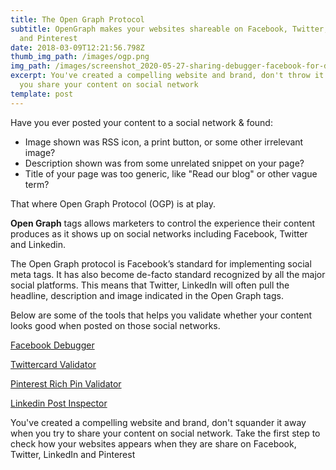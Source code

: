 ```yaml
---
title: The Open Graph Protocol
subtitle: OpenGraph makes your websites shareable on Facebook, Twitter, LinkedIn
  and Pinterest
date: 2018-03-09T12:21:56.798Z
thumb_img_path: /images/ogp.png
img_path: /images/screenshot_2020-05-27-sharing-debugger-facebook-for-developers.png
excerpt: You've created a compelling website and brand, don't throw it away when
  you share your content on social network
template: post
---
```

Have you ever posted your content to a social network & found: 

* Image shown was RSS icon, a print button, or some other irrelevant image?
* Description shown was from some unrelated snippet on your page?
* Title of your page was too generic, like "Read our blog" or other vague term? 

That where Open Graph Protocol (OGP) is at play.  

**Open Graph** tags allows marketers to control the experience their content produces as it shows up on social networks including Facebook, Twitter and Linkedin. 

The Open Graph protocol is Facebook’s standard for implementing social meta tags. It has also become de-facto standard recognized by all the major social platforms. This means that Twitter, LinkedIn will often pull the headline, description and image indicated in the Open Graph tags.

Below are some of the tools that helps you validate whether your content looks good when posted on those social networks. 

[Facebook Debugger](https://developers.facebook.com/tools/debug/)

[Twittercard Validator](https://cards-dev.twitter.com/validator)

[Pinterest Rich Pin Validator](https://developers.pinterest.com/tools/url-debugger/)

[Linkedin Post Inspector](https://www.linkedin.com/post-inspector/)

You've created a compelling website and brand, don't squander it away when you try to share your content on social network. Take the first step to check how your websites appears when they are share on Facebook, Twitter, LinkedIn and Pinterest